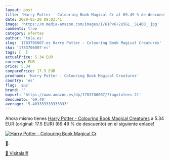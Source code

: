 ```yaml
---
layout: post
title: 'Harry Potter - Colouring Book Magical Cr al 69.49 % de descuento'
date: 2020-05-20 09:03:41
image: 'https://m.media-amazon.com/images/I/61Pv6+2u5GL._SL400_.jpg'
comments: true
category: ofertas
author: 'tole.es'
slug: '1783706007-es Harry Potter - Colouring Book Magical Creatures'
sku: '1783706007-es'
tags: [  ]
actualPrice: 5.34 EUR
currency: EUR
price: 5.34
comparePrice: 17.5 EUR
prodname: 'Harry Potter - Colouring Book Magical Creatures'
country: 'es'
flag: '🇪🇸'
brand: ''
buyurl: 'https://www.amazon.es/dp/1783706007/?tag=tolees-21'
descuento: '69.49'
average: '5.403333333333333'
---
```


Ahora mismo tienes [Harry Potter - Colouring Book Magical Creatures](https://www.amazon.es/dp/1783706007/?tag=tolees-21) a 5.34 EUR (original: 17.5 EUR) (69.49 %  de descuento) en el siguiente enlace!

[![Harry Potter - Colouring Book Magical Cr](https://m.media-amazon.com/images/I/61Pv6+2u5GL._SL400_.jpg)](https://www.amazon.es/dp/1783706007/?tag=tolees-21)

🔎:


[🛒 Visítala!!!](https://www.amazon.es/dp/1783706007/?tag=tolees-21)
